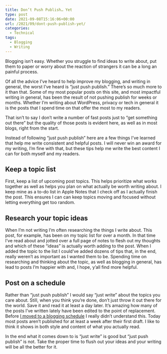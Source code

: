 ```yaml
---
title: Don’t Push Publish… Yet
type: post
date: 2021-09-08T15:16:06+00:00
url: /2021/09/dont-push-publish-yet/
categories:
  - Technical
tags:
  - Blogging
  - Writing
---
```


Blogging isn’t easy. Whether you struggle to find ideas to write about, put them to paper or worry about the reaction of strangers it can be a long an painful process.

Of all the advice I’ve heard to help improve my blogging, and writing in general, the worst I’ve heard is “just push publish.” There’s so much more to it than that.
Some of my most popular posts on this site, and most impactful writing in general, has been the result of not pushing publish for weeks or months. Whether I’m writing about WordPress, privacy or tech in general it is the posts that I spend time on that offer the most to my readers.

That isn’t to say I don’t write a number of fast posts just to “get something out there” but the quality of those posts is evident here, as well as in most blogs, right from the start.

Instead of following “just push publish” here are a few things I’ve learned that help me write consistent and helpful posts. I will never win an award for my writing, I’m fine with that, but these tips help me write the best content I can for both myself and my readers.

## Keep a topic list

First, keep a list of upcoming post topics. This helps prioritize what works together as well as helps you plan on what actually be worth writing about. I keep mine as a to-do list in Apple Notes that I check off as I actually finish the post. This ensures I can can keep topics moving and focused without letting everything get too random.

## Research your topic ideas

When I’m not writing I’m often researching the things I write about. This post, for example, has been on my topic list for over a month. In that time I’ve read about and jotted over a full page of notes to flesh out my thoughts and which of these “ideas” is actually worth adding to the post. When I added the topic to the list I could’ve added dozens of tips that, in the end, really weren’t as important as I wanted them to be. Spending time on researching and thinking about the topic, as well as blogging in general, has lead to posts I’m happier with and, I hope, y’all find more helpful.

## Post on a schedule 

Rather than “just push publish” I would say “just write” about the topics you care about. Still, when you think you’re done, don’t just throw it out there for the world. Save it and read it at least a day later. It’s amazing how many of the posts I’ve written lately have been edited to the point of replacement. Before [I moved to a blogging schedule][1] I really didn’t understand this. Today most posts aren’t published for at least a week after their first draft. I like to think it shows in both style and content of what you actually read.

In the end what it comes down to is “just write” is good but “just push publish” is not. Take the proper time to flush out your ideas and your writing will be all the better for it.

 [1]: /2021/07/building-a-blogging-habit/